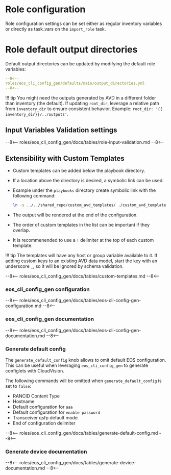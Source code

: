 <!--
  ~ Copyright (c) 2023 Arista Networks, Inc.
  ~ Use of this source code is governed by the Apache License 2.0
  ~ that can be found in the LICENSE file.
  -->

# Role configuration

Role configuration settings can be set either as regular inventory variables or directly as task_vars on the `import_role` task.

# Role default output directories

Default output directories can be updated by modifying the default role variables:

``` yaml
--8<--
roles/eos_cli_config_gen/defaults/main/output_directories.yml
--8<--
```

!!! tip
    You might need the outputs generated by AVD in a different folder than inventory (the default). If updating `root_dir`, leverage a relative path from `inventory_dir` to ensure consistent behavior. Example: `root_dir: '{{ inventory_dir}}/../outputs'`.

## Input Variables Validation settings

--8<--
roles/eos_cli_config_gen/docs/tables/role-input-validation.md
--8<--

## Extensibility with Custom Templates

- Custom templates can be added below the playbook directory.
- If a location above the directory is desired, a symbolic link can be used.
- Example under the `playbooks` directory create symbolic link with the following command:

  ```bash
  ln -s ../../shared_repo/custom_avd_templates/ ./custom_avd_templates
  ```

- The output will be rendered at the end of the configuration.
- The order of custom templates in the list can be important if they overlap.
- It is recommenended to use a `!` delimiter at the top of each custom template.

!!! tip
    The templates will have any host or group variable available to it.
    If adding custom keys to an existing AVD data model, start the key with an underscore `_`, so it will be ignored by schema validation.

--8<--
roles/eos_cli_config_gen/docs/tables/custom-templates.md
--8<--

### eos_cli_config_gen configuration

--8<--
roles/eos_cli_config_gen/docs/tables/eos-cli-config-gen-configuration.md
--8<--

### eos_cli_config_gen documentation

--8<--
roles/eos_cli_config_gen/docs/tables/eos-cli-config-gen-documentation.md
--8<--

### Generate default config

The `generate_default_config` knob allows to omit default EOS configuration.
This can be useful when leveraging `eos_cli_config_gen` to generate configlets with CloudVision.

The following commands will be omitted when `generate_default_config` is set to `false`:

- RANCID Content Type
- Hostname
- Default configuration for `aaa`
- Default configuration for `enable password`
- Transceiver qsfp default mode
- End of configuration delimiter

--8<--
roles/eos_cli_config_gen/docs/tables/generate-default-config.md
--8<--

### Generate device documentation

--8<--
roles/eos_cli_config_gen/docs/tables/generate-device-documentation.md
--8<--
